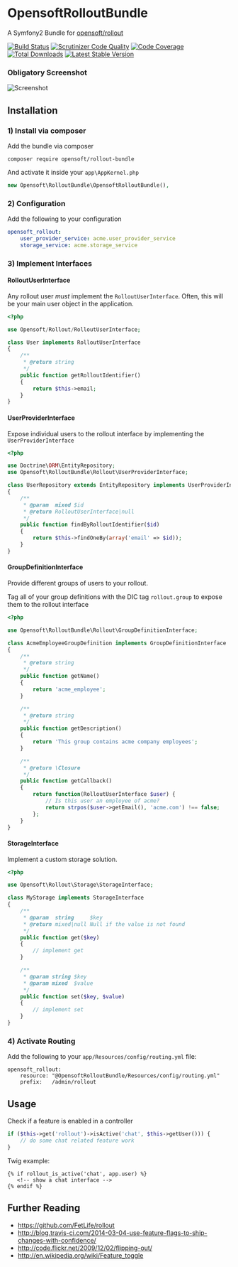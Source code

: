 OpensoftRolloutBundle
=====================

A Symfony2 Bundle for [opensoft/rollout](http://github.com/opensoft/rollout)

[![Build Status](https://travis-ci.org/opensoft/OpensoftRolloutBundle.svg?branch=master)](https://travis-ci.org/opensoft/OpensoftRolloutBundle) [![Scrutinizer Code Quality](https://scrutinizer-ci.com/g/opensoft/OpensoftRolloutBundle/badges/quality-score.png?s=4980d55f8407070251ca97ba3b92f855cfce67ce)](https://scrutinizer-ci.com/g/opensoft/OpensoftRolloutBundle/) [![Code Coverage](https://scrutinizer-ci.com/g/opensoft/OpensoftRolloutBundle/badges/coverage.png?s=2a11bb9fe02adb950f1b446311c6044a70a2e1fd)](https://scrutinizer-ci.com/g/opensoft/OpensoftRolloutBundle/) [![Total Downloads](https://poser.pugx.org/opensoft/rollout-bundle/downloads.png)](https://packagist.org/packages/opensoft/rollout-bundle) [![Latest Stable Version](https://poser.pugx.org/opensoft/rollout-bundle/v/stable.png)](https://packagist.org/packages/opensoft/rollout-bundle)

### Obligatory Screenshot

![Screenshot](https://github.com/opensoft/OpensoftRolloutBundle/raw/master/Resources/doc/screenshot.png)

Installation
------------

### 1) Install via composer

Add the bundle via composer

    composer require opensoft/rollout-bundle

And activate it inside your `app\AppKernel.php`

```php
new Opensoft\RolloutBundle\OpensoftRolloutBundle(),
```

### 2) Configuration

Add the following to your configuration

```yaml
opensoft_rollout:
    user_provider_service: acme.user_provider_service
    storage_service: acme.storage_service
```

### 3) Implement Interfaces

#### RolloutUserInterface

Any rollout user _must_ implement the `RolloutUserInterface`.  Often, this will be your main user object in the application.

```php
<?php

use Opensoft/Rollout/RolloutUserInterface;

class User implements RolloutUserInterface
{
    /**
     * @return string
     */
    public function getRolloutIdentifier()
    {
        return $this->email;
    }
}

```

#### UserProviderInterface

Expose individual users to the rollout interface by implementing the `UserProviderInterface`

```php
<?php

use Doctrine\ORM\EntityRepository;
use Opensoft\RolloutBundle\Rollout\UserProviderInterface;

class UserRepository extends EntityRepository implements UserProviderInterface
{
    /**
     * @param  mixed $id
     * @return RolloutUserInterface|null
     */
    public function findByRolloutIdentifier($id)
    {
        return $this->findOneBy(array('email' => $id));
    }
}
```

#### GroupDefinitionInterface

Provide different groups of users to your rollout.

Tag all of your group definitions with the DIC tag `rollout.group` to expose them to the rollout interface

```php
<?php

use Opensoft\RolloutBundle\Rollout\GroupDefinitionInterface;

class AcmeEmployeeGroupDefinition implements GroupDefinitionInterface
{
    /**
     * @return string
     */
    public function getName()
    {
        return 'acme_employee';
    }

    /**
     * @return string
     */
    public function getDescription()
    {
        return 'This group contains acme company employees';
    }

    /**
     * @return \Closure
     */
    public function getCallback()
    {
        return function(RolloutUserInterface $user) {
            // Is this user an employee of acme?
            return strpos($user->getEmail(), 'acme.com') !== false;
        };
    }
}
```

#### StorageInterface

Implement a custom storage solution.

```php
<?php

use Opensoft\Rollout\Storage\StorageInterface;

class MyStorage implements StorageInterface
{
    /**
     * @param  string     $key
     * @return mixed|null Null if the value is not found
     */
    public function get($key)
    {
        // implement get
    }

    /**
     * @param string $key
     * @param mixed  $value
     */
    public function set($key, $value)
    {
        // implement set
    }
}
```

### 4) Activate Routing

Add the following to your `app/Resources/config/routing.yml` file:

    opensoft_rollout:
        resource: "@OpensoftRolloutBundle/Resources/config/routing.yml"
        prefix:   /admin/rollout

## Usage

Check if a feature is enabled in a controller

```php
if ($this->get('rollout')->isActive('chat', $this->getUser())) {
    // do some chat related feature work
}
```

Twig example:

```
{% if rollout_is_active('chat', app.user) %}
   <!-- show a chat interface -->
{% endif %}
```


## Further Reading

* https://github.com/FetLife/rollout
* http://blog.travis-ci.com/2014-03-04-use-feature-flags-to-ship-changes-with-confidence/
* http://code.flickr.net/2009/12/02/flipping-out/
* http://en.wikipedia.org/wiki/Feature_toggle
